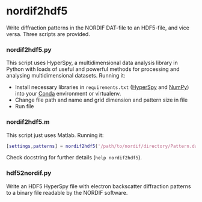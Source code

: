 # nordif2hdf5

Write diffraction patterns in the NORDIF DAT-file to an HDF5-file, and vice versa. Three scripts are provided.

### nordif2hdf5.py

This script uses HyperSpy, a multidimensional data analysis library in Python with loads of useful and powerful methods for processing and analysing multidimensional datasets. Running it:

  * Install necessary libraries in `requirements.txt` ([HyperSpy](https://github.com/hyperspy/hyperspy/) and [NumPy](http://www.numpy.org/)) into your [Conda](https://www.anaconda.com/download/) environment or virtualenv.
  * Change file path and name and grid dimension and pattern size in file
  * Run file

### nordif2hdf5.m

This script just uses Matlab. Running it:

```matlab
[settings,patterns] = nordif2hdf5('/path/to/nordif/directory/Pattern.dat');
```

Check docstring for further details (`help nordif2hdf5`).

### hdf52nordif.py

Write an HDF5 HyperSpy file with electron backscatter diffraction patterns to a binary file readable by the NORDIF software.
